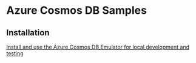 # Azure Cosmos DB Samples

## Installation

[Install and use the Azure Cosmos DB Emulator for local development and testing](https://learn.microsoft.com/en-us/azure/cosmos-db/local-emulator?tabs=ssl-netstd21)